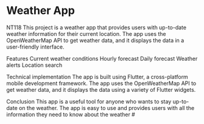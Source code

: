 # Weather App

NT118
This project is a weather app that provides users with up-to-date weather information for their current location. The app uses the OpenWeatherMap API to get weather data, and it displays the data in a user-friendly interface.

Features
Current weather conditions
Hourly forecast
Daily forecast
Weather alerts
Location search

Technical implementation
The app is built using Flutter, a cross-platform mobile development framework. The app uses the OpenWeatherMap API to get weather data, and it displays the data using a variety of Flutter widgets.

Conclusion
This app is a useful tool for anyone who wants to stay up-to-date on the weather. The app is easy to use and provides users with all the information they need to know about the weather #
